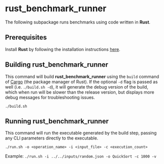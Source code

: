 # rust_benchmark_runner

The following subpackage runs benchmarks using code written in **Rust**.

## Prerequisites

Install **Rust** by following the installation instructions [here](https://www.rust-lang.org/tools/install).

## Building rust_benchmark_runner

This command will build **rust_benchmark_runner** using the `build` command of [Cargo](https://doc.rust-lang.org/cargo/) (the package manager of Rust). If the optional `-d` flag is passed as well (i.e. `./build.sh -d`), it will generate the debug version of the build, which when run will be slower than the release version, but displays more debug messages for troubleshooting issues.
```
./build.sh
```

## Running rust_benchmark_runner

This command will run the executable generated by the build step, passing any CLI parameters directly to the executable.
```
./run.sh -o <operation_name> -i <input_file> -c <execution_count>
```

Example: `./run.sh -i ../../inputs/random.json -o QuickSort -c 1000 -v`